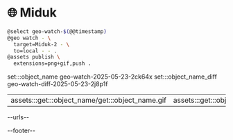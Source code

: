 # 🌐 Miduk

```bash
@select geo-watch-$(@@timestamp)
@geo watch - \
  target=Miduk-2 - \
  to=local - - .
@assets publish \
  extensions=png+gif,push .
```

set:::object_name geo-watch-2025-05-23-2ck64x
set:::object_name_diff geo-watch-diff-2025-05-23-2j8p1f

| | |
|-|-|
| assets:::get:::object_name/get:::object_name.gif | assets:::get:::object_name_diff/get:::object_name_diff.gif |

--urls--

--footer--